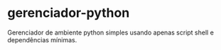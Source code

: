 # gerenciador-python
Gerenciador de ambiente python simples usando apenas script shell e dependências mínimas.

